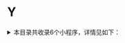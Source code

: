 # Y
<details>
<summary>
本目录共收录6个小程序，详情见如下：
</summary>

- [一点点](https://quantumult.app/x/open-app/add-resource?remote-resource=%7B%22rewrite_remote%22%3A%20%5B%22https%3A%2F%2Fraw.githubusercontent.com%2Fzirawell%2FR-Store%2Fmain%2FRule%2FQuanX%2FAdblock%2FApplet%2FWechat%2FY%2F%E4%B8%80%E7%82%B9%E7%82%B9%2Frewrite%2Fydd.conf%2C%20tag%3D%E4%B8%80%E7%82%B9%E7%82%B9%22%5D%7D)
- [印享星](https://quantumult.app/x/open-app/add-resource?remote-resource=%7B%22rewrite_remote%22%3A%20%5B%22https%3A%2F%2Fraw.githubusercontent.com%2Fzirawell%2FR-Store%2Fmain%2FRule%2FQuanX%2FAdblock%2FApplet%2FWechat%2FY%2F%E5%8D%B0%E4%BA%AB%E6%98%9F%2Frewrite%2Fyxx.conf%2C%20tag%3D%E5%8D%B0%E4%BA%AB%E6%98%9F%22%5D%7D)
- [易捷加油](https://quantumult.app/x/open-app/add-resource?remote-resource=%7B%22rewrite_remote%22%3A%20%5B%22https%3A%2F%2Fraw.githubusercontent.com%2Fzirawell%2FR-Store%2Fmain%2FRule%2FQuanX%2FAdblock%2FApplet%2FWechat%2FY%2F%E6%98%93%E6%8D%B7%E5%8A%A0%E6%B2%B9%2Frewrite%2Fejoy.conf%2C%20tag%3D%E6%98%93%E6%8D%B7%E5%8A%A0%E6%B2%B9%22%5D%7D)
- [永辉生活](https://quantumult.app/x/open-app/add-resource?remote-resource=%7B%22rewrite_remote%22%3A%20%5B%22https%3A%2F%2Fraw.githubusercontent.com%2Fzirawell%2FR-Store%2Fmain%2FRule%2FQuanX%2FAdblock%2FApplet%2FWechat%2FY%2F%E6%B0%B8%E8%BE%89%E7%94%9F%E6%B4%BB%2Frewrite%2Fyonghui.conf%2C%20tag%3D%E6%B0%B8%E8%BE%89%E7%94%9F%E6%B4%BB%22%5D%7D)
- [羊城通](https://quantumult.app/x/open-app/add-resource?remote-resource=%7B%22rewrite_remote%22%3A%20%5B%22https%3A%2F%2Fraw.githubusercontent.com%2Fzirawell%2FR-Store%2Fmain%2FRule%2FQuanX%2FAdblock%2FApplet%2FWechat%2FY%2F%E7%BE%8A%E5%9F%8E%E9%80%9A%2Frewrite%2Fyct.conf%2C%20tag%3D%E7%BE%8A%E5%9F%8E%E9%80%9A%22%5D%7D)
- [韵达快递](https://quantumult.app/x/open-app/add-resource?remote-resource=%7B%22rewrite_remote%22%3A%20%5B%22https%3A%2F%2Fraw.githubusercontent.com%2Fzirawell%2FR-Store%2Fmain%2FRule%2FQuanX%2FAdblock%2FApplet%2FWechat%2FY%2F%E9%9F%B5%E8%BE%BE%E5%BF%AB%E9%80%92%2Frewrite%2Fyunda.conf%2C%20tag%3D%E9%9F%B5%E8%BE%BE%E5%BF%AB%E9%80%92%22%5D%7D)

</details>